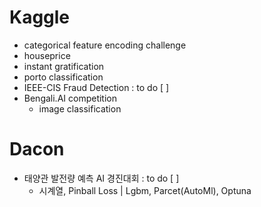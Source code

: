 # Kaggle
- categorical feature encoding challenge
- houseprice
- instant gratification
- porto classification
- IEEE-CIS Fraud Detection : to do [ ] 
- Bengali.AI competition
  - image classification

# Dacon
- 태양관 발전량 예측 AI 경진대회 : to do [ ] 
  - 시계열, Pinball Loss | Lgbm, Parcet(AutoMl), Optuna
